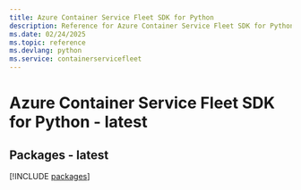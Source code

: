 ```yaml
---
title: Azure Container Service Fleet SDK for Python
description: Reference for Azure Container Service Fleet SDK for Python
ms.date: 02/24/2025
ms.topic: reference
ms.devlang: python
ms.service: containerservicefleet
---
```

# Azure Container Service Fleet SDK for Python - latest
## Packages - latest
[!INCLUDE [packages](container-service-fleet-index.md)]